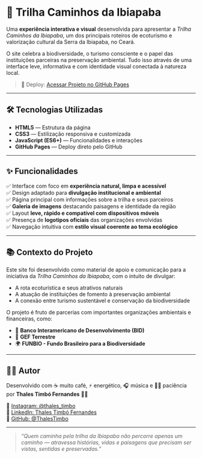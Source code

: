 # 🌿 Trilha Caminhos da Ibiapaba

Uma **experiência interativa e visual** desenvolvida para apresentar a *Trilha Caminhos da Ibiapaba*, um dos principais roteiros de ecoturismo e valorização cultural da Serra da Ibiapaba, no Ceará.  

O site celebra a biodiversidade, o turismo consciente e o papel das instituições parceiras na preservação ambiental. Tudo isso através de uma interface leve, informativa e com identidade visual conectada à natureza local.

> 🚀 Deploy: [Acessar Projeto no GitHub Pages](https://thalestimbo.github.io/Trilha-Caminhos-da-Ibiapaba/)

---

## 🛠️ Tecnologias Utilizadas

- **HTML5** — Estrutura da página
- **CSS3** — Estilização responsiva e customizada
- **JavaScript (ES6+)** — Funcionalidades e interações
- **GitHub Pages** — Deploy direto pelo GitHub

---

## ✨ Funcionalidades

✅ Interface com foco em **experiência natural, limpa e acessível**  
✅ Design adaptado para **divulgação institucional e ambiental**  
✅ Página principal com informações sobre a trilha e seus parceiros  
✅ **Galeria de imagens** destacando paisagens e identidade da região  
✅ Layout **leve, rápido e compatível com dispositivos móveis**  
✅ Presença de **logotipos oficiais** das organizações envolvidas  
✅ Navegação intuitiva com **estilo visual coerente ao tema ecológico**  

---

## 📚 Contexto do Projeto

Este site foi desenvolvido como material de apoio e comunicação para a iniciativa da *Trilha Caminhos da Ibiapaba*, com o intuito de divulgar:

- A rota ecoturística e seus atrativos naturais
- A atuação de instituições de fomento à preservação ambiental
- A conexão entre turismo sustentável e conservação da biodiversidade

O projeto é fruto de parcerias com importantes organizações ambientais e financeiras, como:

- 🏦 **Banco Interamericano de Desenvolvimento (BID)**
- 🌱 **GEF Terrestre**
- 🌍 **FUNBIO - Fundo Brasileiro para a Biodiversidade**

---

## 👨‍💻 Autor

Desenvolvido com ☕ muito café, ⚡ energético, 🎧 música e 🧘‍♂️ paciência por **Thales Timbó Fernandes** 🧠💙

📱 [Instagram: @thales_timbo](https://www.instagram.com/thales_timbo/)  
💼 [LinkedIn: Thales Timbó Fernandes](https://www.linkedin.com/in/thales-timb%C3%B3-fernandes-14b222365/)  
📁 [GitHub: @ThalesTimbo](https://github.com/ThalesTimbo)

---

> *“Quem caminha pela trilha da Ibiapaba não percorre apenas um caminho — atravessa histórias, vidas e paisagens que precisam ser vistas, sentidas e preservadas.”*

